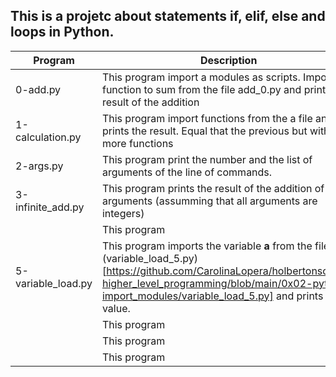 ## This is a projetc about statements if, elif, else and loops in Python.

| Program | Description |
| ------ | ------ |
| 0-add.py | This program import a modules as scripts. Imports a function to sum from the file add_0.py and prints the result of the addition |
| 1-calculation.py | This program import functions from the a file and prints the result. Equal that the previous but with more functions |
| 2-args.py | This program print the number and the list of arguments of the line of commands.  |
| 3-infinite_add.py | This program prints the result of the addition of all arguments (assumming that all arguments are integers) |
|  | This program  |
| 5-variable_load.py | This program imports the variable **a** from the file (variable_load_5.py)[https://github.com/CarolinaLopera/holbertonschool-higher_level_programming/blob/main/0x02-python-import_modules/variable_load_5.py] and prints its value. |
|  | This program  |
|  | This program  |
|  | This program  |
